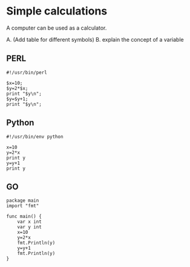 # Simple calculations


A computer can be used as a calculator.

A. (Add table for different symbols)
B. explain the concept of a variable



## PERL


~~~~~~~~
#!/usr/bin/perl

$x=10;
$y=2*$x;
print "$y\n";
$y=$y+1;
print "$y\n";
~~~~~~~~



## Python

~~~~~~~~
#!/usr/bin/env python

x=10
y=2*x
print y
y=y+1
print y
~~~~~~~~



## GO

~~~~~~~~
package main
import "fmt"

func main() {
    var x int
    var y int
    x=10
    y=2*x
    fmt.Println(y)
    y=y+1
    fmt.Println(y)
}
~~~~~~~~
